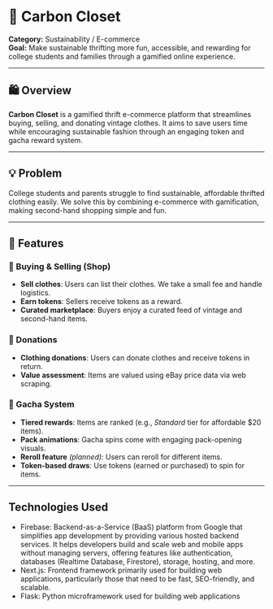 # 👕 Carbon Closet

**Category:** Sustainability / E-commerce  
**Goal:** Make sustainable thrifting more fun, accessible, and rewarding for college students and families through a gamified online experience.

---

## 🛍️ Overview

**Carbon Closet** is a gamified thrift e-commerce platform that streamlines buying, selling, and donating vintage clothes. It aims to save users time while encouraging sustainable fashion through an engaging token and gacha reward system.

---

## 💡 Problem

College students and parents struggle to find sustainable, affordable thrifted clothing easily. We solve this by combining e-commerce with gamification, making second-hand shopping simple and fun.

---

## 🔧 Features

### 🛒 Buying & Selling (Shop)

- **Sell clothes**: Users can list their clothes. We take a small fee and handle logistics.
- **Earn tokens**: Sellers receive tokens as a reward.
- **Curated marketplace**: Buyers enjoy a curated feed of vintage and second-hand items.

### 🎁 Donations

- **Clothing donations**: Users can donate clothes and receive tokens in return.
- **Value assessment**: Items are valued using eBay price data via web scraping.

### 🎲 Gacha System

- **Tiered rewards**: Items are ranked (e.g., *Standard* tier for affordable $20 items).
- **Pack animations**: Gacha spins come with engaging pack-opening visuals.
- **Reroll feature** *(planned)*: Users can reroll for different items.
- **Token-based draws**: Use tokens (earned or purchased) to spin for items.

---
## Technologies Used
- Firebase: Backend-as-a-Service (BaaS) platform from Google that simplifies app development by providing various hosted backend services. It helps developers build and scale web and mobile apps without managing servers, offering features like authentication, databases (Realtime Database, Firestore), storage, hosting, and more.
- Next.js: Frontend framework primarily used for building web applications, particularly those that need to be fast, SEO-friendly, and scalable.
- Flask: Python microframework used for building web applications

